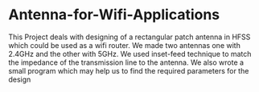 # Antenna-for-Wifi-Applications

This Project deals with designing of a rectangular patch antenna in HFSS which could be used as a wifi router. We made two antennas one with 2.4GHz and the other with 5GHz. We used inset-feed technique to match the impedance of the transmission line to the antenna. We also wrote a small program which may help us to find the required parameters for the design
